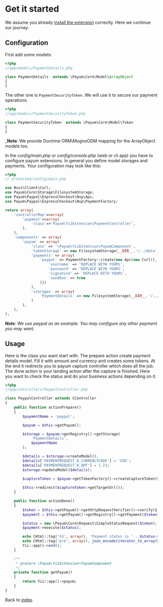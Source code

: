 # Get it started

We assume you already [install the extension](installation.md) correctly. Here we continue our journey.

## Configuration

First add some models:

```php
<?php
//app/models/PaymentDetails.php

class PaymentDetails  extends \Payum\Core\Model\ArrayObject
{
}
```

The other one is `PaymentSecurityToken`.
We will use it to secure our payment operations:

```php
<?php
//app/models/PaymentSecurityToken.php

class PaymentSecurityToken  extends \Payum\Core\Model\Token
{
}
```

_**Note**: We provide Doctrine ORM\MognoODM mapping for the ArrayObject models too.

In the _config/main.php_ or _config/console.php_ (web or cli app) you have to configure payum extensions.
In general you define model storages and payments.
Your configuration may look like this:

```php
<?php
// protected/config/main.php

use Buzz\Client\Curl;
use Payum\Core\Storage\FilesystemStorage;
use Payum\Paypal\ExpressCheckout\Nvp\Api;
use Payum\Paypal\ExpressCheckout\Nvp\PaymentFactory;

return array(
    'controllerMap'=>array(
        'payment'=>array(
            'class'=>'Payum\YiiExtension\PaymentController',
        ),
    ),
    'components' => array(
        'payum' => array(
            'class' => '\Payum\YiiExtension\PayumComponent',
            'tokenStorage' => new FilesystemStorage(__DIR__.'/../data', 'PaymentSecurityToken', 'hash'),
            'payments' => array(
                'paypal' => PaymentFactory::create(new Api(new Curl(), array(
                    'username' => 'REPLACE WITH YOURS',
                    'password' => 'REPLACE WITH YOURS',
                    'signature' => 'REPLACE WITH YOURS',
                    'sandbox' => true
                )))
            ),
            'storages' => array(
                'PaymentDetails' => new FilesystemStorage(__DIR__.'/../data', 'PaymentDetails'),
            )
        ),
    ),
);
```

_**Note**: We use paypal as an example. You may configure any other payment you may want._
 
## Usage

Here is the class you want start with.
The prepare action create payment details model.
Fill it with amount and currency and creates some tokens.
At the end it redirects you to payum capture controller which does all the job.
The done action is your landing action after the capture is finished.
Here you want to check the status and do your business actions depending on it.

```php
<?php
//app/controllers/PaypalController.php

class PaypalController extends CController
{
    public function actionPrepare()
    {
        $paymentName = 'paypal';

        $payum = $this->getPayum();

        $storage = $payum->getRegistry()->getStorage(
            'PaymentDetails',
            $paymentName
        );

        $details = $storage->createModel();
        $details['PAYMENTREQUEST_0_CURRENCYCODE'] = 'USD';
        $details['PAYMENTREQUEST_0_AMT'] = 1.23;
        $storage->updateModel($details);
        
        $captureToken = $payum->getTokenFactory()->createCaptureToken($paymentName, $details, 'paypal/done');

        $this->redirect($captureToken->getTargetUrl());
    }

    public function actionDone()
    {
        $token = $this->getPayum()->getHttpRequestVerifier()->verify($_REQUEST);
        $payment = $this->getPayum()->getRegistry()->getPayment($token->getPaymentName());

        $status = new \Payum\Core\Request\SimpleStatusRequest($token);
        $payment->execute($status);

        echo CHtml::tag('h3', array(), 'Payment status is ' . $status->getStatus());
        echo CHtml::tag('pre', array(), json_encode(iterator_to_array($status->getModel()), JSON_PRETTY_PRINT));
        Yii::app()->end();
    }

    /**
     * @return \Payum\YiiExtension\PayumComponent
     */
    private function getPayum()
    {
        return Yii::app()->payum;
    }
}
```

Back to [index](index.md).

